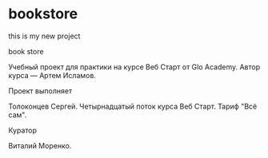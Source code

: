 # bookstore

this is my new project

book store

Учебный проект для практики на курсе Веб Старт от Glo Academy. Автор курса — Артем Исламов.

Проект выполняет

Толоконцев Сергей. Четырнадцатый поток курса Веб Старт. Тариф "Всё сам".

Куратор

Виталий Моренко.
